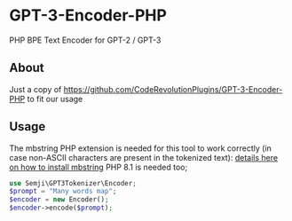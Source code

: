 # GPT-3-Encoder-PHP
PHP BPE Text Encoder for GPT-2 / GPT-3

## About
Just a copy of https://github.com/CodeRevolutionPlugins/GPT-3-Encoder-PHP to fit our usage

## Usage

The mbstring PHP extension is needed for this tool to work correctly (in case non-ASCII characters are present in the tokenized text): [details here on how to install mbstring](https://www.php.net/manual/en/mbstring.installation.php)
PHP 8.1 is needed too;

```php
use Semji\GPT3Tokenizer\Encoder;
$prompt = "Many words map";
$encoder = new Encoder();
$encoder->encode($prompt);
```

